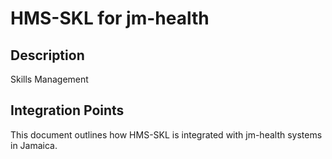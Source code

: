 # HMS-SKL for jm-health

## Description

Skills Management

## Integration Points

This document outlines how HMS-SKL is integrated with jm-health systems in Jamaica.
